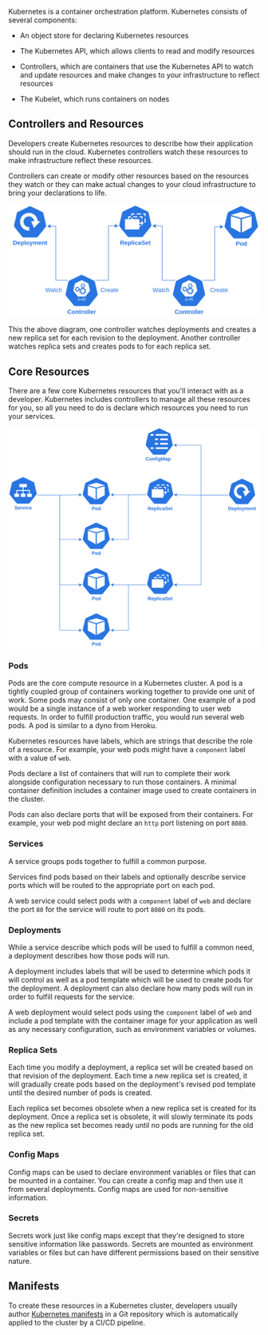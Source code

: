 Kubernetes is a container orchestration platform. Kubernetes consists of
several components:

  - An object store for declaring Kubernetes resources

  - The Kubernetes API, which allows clients to read and modify
    resources

  - Controllers, which are containers that use the Kubernetes API to
    watch and update resources and make changes to your infrastructure
    to reflect resources

  - The Kubelet, which runs containers on nodes

## Controllers and Resources

Developers create Kubernetes resources to describe how their application
should run in the cloud. Kubernetes controllers watch these resources to
make infrastructure reflect these resources.

Controllers can create or modify other resources based on the resources
they watch or they can make actual changes to your cloud infrastructure
to bring your declarations to life.

![Kubernetes Controllers](./kubernetes-controllers.png)

This the above diagram, one controller watches deployments and creates a
new replica set for each revision to the deployment. Another controller
watches replica sets and creates pods to for each replica set.

## Core Resources

There are a few core Kubernetes resources that you'll interact with as a
developer. Kubernetes includes controllers to manage all these resources
for you, so all you need to do is declare which resources you need to
run your services.

![Kubernetes Core Resources](./kubernetes-core-resources.png)

### Pods

Pods are the core compute resource in a Kubernetes cluster. A pod is a
tightly coupled group of containers working together to provide one unit
of work. Some pods may consist of only one container. One example of a
pod would be a single instance of a web worker responding to user web
requests. In order to fulfill production traffic, you would run several
web pods. A pod is similar to a dyno from Heroku.

Kubernetes resources have labels, which are strings that describe the
role of a resource. For example, your web pods might have a `component`
label with a value of `web`.

Pods declare a list of containers that will run to complete their work
alongside configuration necessary to run those containers. A minimal
container definition includes a container image used to create
containers in the cluster.

Pods can also declare ports that will be exposed from their containers.
For example, your web pod might declare an `http` port listening on port
`8080`.

### Services

A service groups pods together to fulfill a common purpose.

Services find pods based on their labels and optionally describe service
ports which will be routed to the appropriate port on each pod.

A web service could select pods with a `component` label of `web` and
declare the port `80` for the service will route to port `8080` on its
pods.

### Deployments

While a service describe which pods will be used to fulfill a common
need, a deployment describes how those pods will run.

A deployment includes labels that will be used to determine which pods
it will control as well as a pod template which will be used to create
pods for the deployment. A deployment can also declare how many pods
will run in order to fulfill requests for the service.

A web deployment would select pods using the `component` label of `web`
and include a pod template with the container image for your application
as well as any necessary configuration, such as environment variables or
volumes.

### Replica Sets

Each time you modify a deployment, a replica set will be created based
on that revision of the deployment. Each time a new replica set is
created, it will gradually create pods based on the deployment's revised
pod template until the desired number of pods is created.

Each replica set becomes obsolete when a new replica set is created for
its deployment. Once a replica set is obsolete, it will slowly terminate
its pods as the new replica set becomes ready until no pods are running
for the old replica set.

### Config Maps

Config maps can be used to declare environment variables or files that
can be mounted in a container. You can create a config map and then use
it from several deployments. Config maps are used for non-sensitive
information.

### Secrets

Secrets work just like config maps except that they're designed to store
sensitive information like passwords. Secrets are mounted as environment
variables or files but can have different permissions based on their
sensitive nature.

## Manifests

To create these resources in a Kubernetes cluster, developers usually
author [Kubernetes
manifests](../../deploy/deploying-to-kubernetes/authoring-kubernetes-manifests.md)
in a Git repository which is automatically applied to the cluster by a
CI/CD pipeline.
